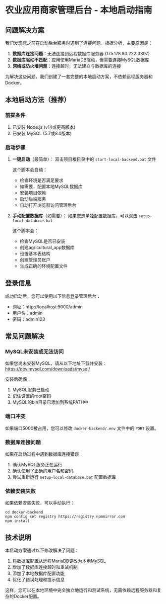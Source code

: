 # 农业应用商家管理后台 - 本地启动指南

## 问题解决方案

我们发现您之前在启动后台服务时遇到了连接问题。根据分析，主要原因是：

1. **数据库连接问题**：无法连接到远程数据库服务器 (175.178.80.222:3307)
2. **数据库驱动不匹配**：应用使用MariaDB驱动，但需要连接MySQL数据库
3. **网络或防火墙问题**：连接超时，无法建立与数据库的连接

为解决这些问题，我们创建了一套完整的本地启动方案，不依赖远程服务器和Docker。

## 本地启动方法（推荐）

### 前提条件

1. 已安装 Node.js (v14或更高版本)
2. 已安装 MySQL (5.7或8.0版本)

### 启动步骤

1. **一键启动**（最简单）：
   双击项目根目录中的 `start-local-backend.bat` 文件
   
   这个脚本会自动：
   - 检查环境是否满足要求
   - 如需要，配置本地MySQL数据库
   - 安装项目依赖
   - 启动后端服务
   - 自动打开浏览器访问管理后台

2. **手动配置数据库**（如需要）：
   如果您想单独配置数据库，可以双击 `setup-local-database.bat`
   
   这个脚本会：
   - 检查MySQL是否已安装
   - 创建agricultural_app数据库
   - 设置基本表结构
   - 创建管理员账户
   - 生成正确的环境配置文件

## 登录信息

成功启动后，您可以使用以下信息登录管理后台：

- 网址：http://localhost:5000/admin
- 用户名：admin
- 密码：admin123

## 常见问题解决

### MySQL未安装或无法访问

如果您尚未安装MySQL，请从以下地址下载并安装：
https://dev.mysql.com/downloads/mysql/

安装后确保：
1. MySQL服务已启动
2. 记住设置的root密码
3. MySQL的bin目录已添加到系统PATH中

### 端口冲突

如果端口5000被占用，您可以修改 `docker-backend/.env` 文件中的 `PORT` 设置。

### 数据库连接问题

如果在启动过程中遇到数据库连接错误：
1. 确认MySQL服务正在运行
2. 确认使用了正确的用户名和密码
3. 尝试重新运行 `setup-local-database.bat` 配置数据库

### 依赖安装失败

如果依赖安装失败，可以手动执行：
```
cd docker-backend
npm config set registry https://registry.npmmirror.com
npm install
```

## 技术说明

本启动方案通过以下修改解决了问题：

1. 将数据库配置从远程MariaDB更改为本地MySQL
2. 增加了数据库连接超时和重试机制
3. 添加了本地数据库配置功能
4. 优化了错误处理和提示信息

这样，您可以在本地环境中完全独立地运行和测试系统，无需依赖远程服务器和复杂的Docker配置。 